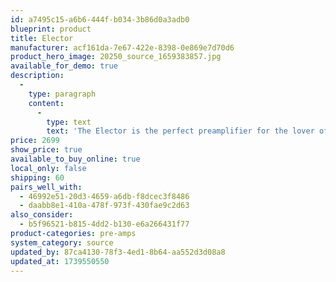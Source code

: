 ```yaml
---
id: a7495c15-a6b6-444f-b034-3b86d0a3adb0
blueprint: product
title: Elector
manufacturer: acf161da-7e67-422e-8398-0e869e7d70d6
product_hero_image: 20250_source_1659383857.jpg
available_for_demo: true
description:
  -
    type: paragraph
    content:
      -
        type: text
        text: 'The Elector is the perfect preamplifier for the lover of pure analog technology. With motorized, remote volume control, tape monitor path, retro-look-VU-meter and the all superior VOLTAiR technology the Elector brings analog sources to new life.'
price: 2699
show_price: true
available_to_buy_online: true
local_only: false
shipping: 60
pairs_well_with:
  - 46992e51-20d3-4659-a6db-f8dcec3f8486
  - daabb8e1-410a-478f-973f-430fae9c2d63
also_consider:
  - b5f96521-b815-4dd2-b130-e6a266431f77
product-categories: pre-amps
system_category: source
updated_by: 87ca4130-78f3-4ed1-8b64-aa552d3d08a8
updated_at: 1739550550
---
```


